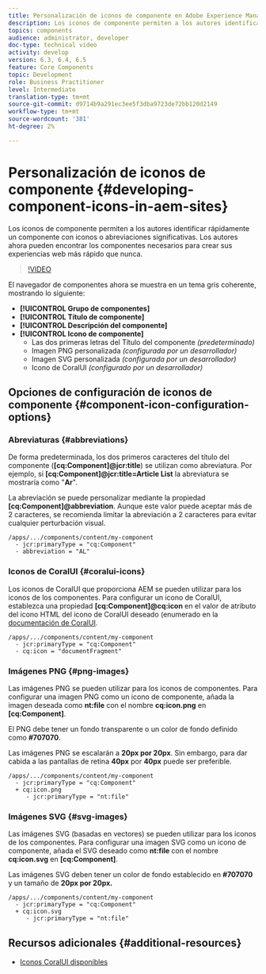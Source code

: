 ```yaml
---
title: Personalización de iconos de componente en Adobe Experience Manager Sites
description: Los iconos de componente permiten a los autores identificar rápidamente un componente con iconos o abreviaciones significativas. Los autores ahora pueden encontrar los componentes necesarios para crear sus experiencias web más rápido que nunca.
topics: components
audience: administrator, developer
doc-type: technical video
activity: develop
version: 6.3, 6.4, 6.5
feature: Core Components
topic: Development
role: Business Practitioner
level: Intermediate
translation-type: tm+mt
source-git-commit: d9714b9a291ec3ee5f3dba9723de72bb120d2149
workflow-type: tm+mt
source-wordcount: '381'
ht-degree: 2%

---
```



# Personalización de iconos de componente {#developing-component-icons-in-aem-sites}

Los iconos de componente permiten a los autores identificar rápidamente un componente con iconos o abreviaciones significativas. Los autores ahora pueden encontrar los componentes necesarios para crear sus experiencias web más rápido que nunca.

>[!VIDEO](https://video.tv.adobe.com/v/16778/?quality=9&learn=on)

El navegador de componentes ahora se muestra en un tema gris coherente, mostrando lo siguiente:

* **[!UICONTROL Grupo de componentes]**
* **[!UICONTROL Título de componente]**
* **[!UICONTROL Descripción del componente]**
* **[!UICONTROL Icono de componente]**
   * Las dos primeras letras del Título del componente *(predeterminado)*
   * Imagen PNG personalizada *(configurada por un desarrollador)*
   * Imagen SVG personalizada *(configurada por un desarrollador)*
   * Icono de CoralUI *(configurado por un desarrollador)*

## Opciones de configuración de iconos de componente {#component-icon-configuration-options}

### Abreviaturas {#abbreviations}

De forma predeterminada, los dos primeros caracteres del título del componente (**[cq:Component]@jcr:title**) se utilizan como abreviatura. Por ejemplo, si **[cq:Component]@jcr:title=Article List** la abreviatura se mostraría como &quot;**Ar**&quot;.

La abreviación se puede personalizar mediante la propiedad **[cq:Component]@abbreviation**. Aunque este valor puede aceptar más de 2 caracteres, se recomienda limitar la abreviación a 2 caracteres para evitar cualquier perturbación visual.

```plain
/apps/.../components/content/my-component
  - jcr:primaryType = "cq:Component"
  - abbreviation = "AL"
```

### Iconos de CoralUI {#coralui-icons}

Los iconos de CoralUI que proporciona AEM se pueden utilizar para los iconos de los componentes. Para configurar un icono de CoralUI, establezca una propiedad **[cq:Component]@cq:icon** en el valor de atributo del icono HTML del icono de CoralUI deseado (enumerado en la [documentación de CoralUI](https://helpx.adobe.com/experience-manager/6-5/sites/developing/using/reference-materials/coral-ui/coralui3/Coral.Icon.html).

```plain
/apps/.../components/content/my-component
  - jcr:primaryType = "cq:Component"
  - cq:icon = "documentFragment"
```

### Imágenes PNG {#png-images}

Las imágenes PNG se pueden utilizar para los iconos de componentes. Para configurar una imagen PNG como un icono de componente, añada la imagen deseada como **nt:file** con el nombre **cq:icon.png** en **[cq:Component]**.

El PNG debe tener un fondo transparente o un color de fondo definido como **#707070**.

Las imágenes PNG se escalarán a **20px por 20px**. Sin embargo, para dar cabida a las pantallas de retina **40px** por **40px** puede ser preferible.

```plain
/apps/.../components/content/my-component
  - jcr:primaryType = "cq:Component"
  + cq:icon.png
     - jcr:primaryType = "nt:file"
```

### Imágenes SVG {#svg-images}

Las imágenes SVG (basadas en vectores) se pueden utilizar para los iconos de los componentes. Para configurar una imagen SVG como un icono de componente, añada el SVG deseado como **nt:file** con el nombre **cq:icon.svg** en **[cq:Component]**.

Las imágenes SVG deben tener un color de fondo establecido en **#707070** y un tamaño de **20px por 20px.**

```plain
/apps/.../components/content/my-component
  - jcr:primaryType = "cq:Component"
  + cq:icon.svg
     - jcr:primaryType = "nt:file"
```

## Recursos adicionales {#additional-resources}

* [Iconos CoralUI disponibles](https://helpx.adobe.com/experience-manager/6-5/sites/developing/using/reference-materials/coral-ui/coralui3/Coral.Icon.html)
